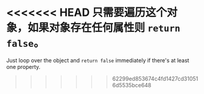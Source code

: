 <<<<<<< HEAD
只需要遍历这个对象，如果对象存在任何属性则 `return false`。
=======
Just loop over the object and `return false` immediately if there's at least one property.
>>>>>>> 62299ed853674c4fd1427cd310516d5535bce648
